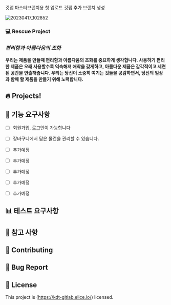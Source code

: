 깃랩 마스터브랜치용 첫 업로드
깃랩 추가 브랜치 생성


![20230417_102852](/uploads/83f21aeaab4a43142c1bccdec14d52ab/20230417_102852.png)



  ### 💻 Rescue Project
  
  ### ***편리함과 아름다움의 조화***

**우리는 제품을 만들때 편리함과 아름다움의 조화를 중요하게 생각합니다. 사용하기 편리한 제품은 오래 사용할수록 익숙해져 애착을 갖게하고, 아름다운 제품은 감각적이고 세련된 공간을 연출해줍니다. 우리는 당신이 소중히 여기는 것들을 공감하면서, 당신의 일상과 함께 할 제품을 만들기 위해 노력합니다.**

## 🔥 Projects!

## 🎯 기능 요구사항

- [ ] 회원가입, 로그인이 가능합니다
- [ ] 장바구니에서 담은 물건을 관리할 수 있습니다.
- [ ] 추가예정
- [ ] 추가예정
- [ ] 추가예정
- [ ] 추가예정
- [ ] 추가예정


## 📊 테스트 요구사항



## 📄 참고 사항


## 👏 Contributing


## 🐞 Bug Report


## 📝 License
This project is (https://kdt-gitlab.elice.io/) licensed.
